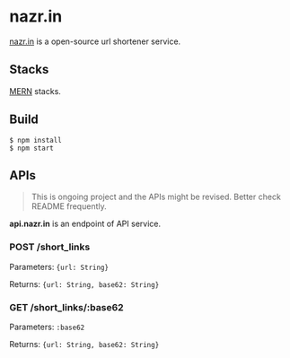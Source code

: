 # nazr.in

[nazr.in](http://nazr.in) is a open-source url shortener service.

## Stacks

[MERN](http://mern.io) stacks.

## Build

```
$ npm install
$ npm start
```

## APIs

> This is ongoing project and the APIs might be revised. Better check README frequently.

__api.nazr.in__ is an endpoint of API service.

### POST /short_links

Parameters: `{url: String}`

Returns: `{url: String, base62: String}`

### GET /short_links/:base62

Parameters: `:base62`

Returns: `{url: String, base62: String}`
